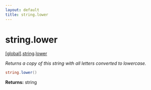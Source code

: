 ```yaml
---
layout: default
title: string.lower
---
```


# string.lower

[\[global\]]({{site.baseurl}}/docs/).[string]({{site.baseurl}}/docs/string/).[lower]({{site.baseurl}}/docs/string/lower/)

_Returns a copy of this string with all letters converted to lowercase._

```cs
string.lower()
```

**Returns:** string
